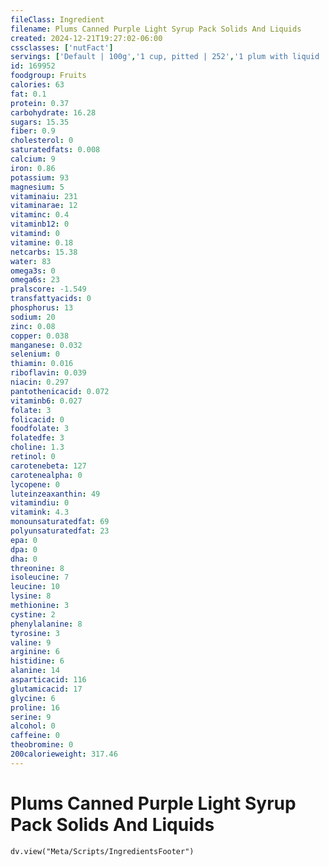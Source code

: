 ```yaml
---
fileClass: Ingredient
filename: Plums Canned Purple Light Syrup Pack Solids And Liquids
created: 2024-12-21T19:27:02-06:00
cssclasses: ['nutFact']
servings: ['Default | 100g','1 cup, pitted | 252','1 plum with liquid | 46']
id: 169952
foodgroup: Fruits
calories: 63
fat: 0.1
protein: 0.37
carbohydrate: 16.28
sugars: 15.35
fiber: 0.9
cholesterol: 0
saturatedfats: 0.008
calcium: 9
iron: 0.86
potassium: 93
magnesium: 5
vitaminaiu: 231
vitaminarae: 12
vitaminc: 0.4
vitaminb12: 0
vitamind: 0
vitamine: 0.18
netcarbs: 15.38
water: 83
omega3s: 0
omega6s: 23
pralscore: -1.549
transfattyacids: 0
phosphorus: 13
sodium: 20
zinc: 0.08
copper: 0.038
manganese: 0.032
selenium: 0
thiamin: 0.016
riboflavin: 0.039
niacin: 0.297
pantothenicacid: 0.072
vitaminb6: 0.027
folate: 3
folicacid: 0
foodfolate: 3
folatedfe: 3
choline: 1.3
retinol: 0
carotenebeta: 127
carotenealpha: 0
lycopene: 0
luteinzeaxanthin: 49
vitamindiu: 0
vitamink: 4.3
monounsaturatedfat: 69
polyunsaturatedfat: 23
epa: 0
dpa: 0
dha: 0
threonine: 8
isoleucine: 7
leucine: 10
lysine: 8
methionine: 3
cystine: 2
phenylalanine: 8
tyrosine: 3
valine: 9
arginine: 6
histidine: 6
alanine: 14
asparticacid: 116
glutamicacid: 17
glycine: 6
proline: 16
serine: 9
alcohol: 0
caffeine: 0
theobromine: 0
200calorieweight: 317.46
---
```


# Plums Canned Purple Light Syrup Pack Solids And Liquids

```dataviewjs
dv.view("Meta/Scripts/IngredientsFooter")
```